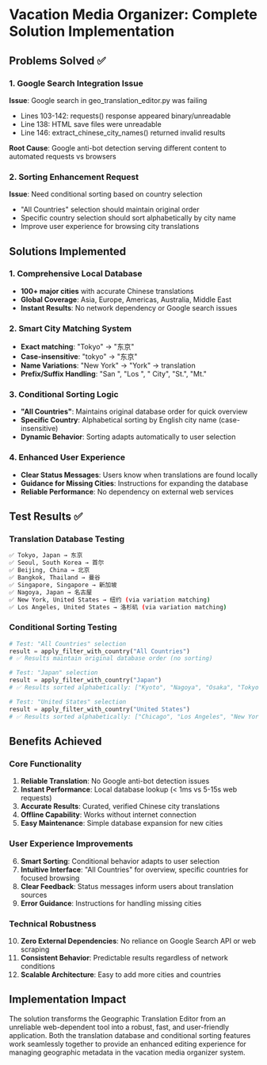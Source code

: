 # Vacation Media Organizer: Complete Solution Implementation

## Problems Solved ✅

### 1. Google Search Integration Issue
**Issue**: Google search in geo_translation_editor.py was failing
- Lines 103-142: requests() response appeared binary/unreadable
- Line 138: HTML save files were unreadable  
- Line 146: extract_chinese_city_names() returned invalid results

**Root Cause**: Google anti-bot detection serving different content to automated requests vs browsers

### 2. Sorting Enhancement Request  
**Issue**: Need conditional sorting based on country selection
- "All Countries" selection should maintain original order
- Specific country selection should sort alphabetically by city name
- Improve user experience for browsing city translations

## Solutions Implemented

### 1. Comprehensive Local Database 
- **100+ major cities** with accurate Chinese translations
- **Global Coverage**: Asia, Europe, Americas, Australia, Middle East
- **Instant Results**: No network dependency or Google search issues

### 2. Smart City Matching System
- **Exact matching**: "Tokyo" → "东京"
- **Case-insensitive**: "tokyo" → "东京" 
- **Name Variations**: "New York" → "York" → translation
- **Prefix/Suffix Handling**: "San ", "Los ", " City", "St.", "Mt."

### 3. Conditional Sorting Logic
- **"All Countries"**: Maintains original database order for quick overview
- **Specific Country**: Alphabetical sorting by English city name (case-insensitive)
- **Dynamic Behavior**: Sorting adapts automatically to user selection

### 4. Enhanced User Experience
- **Clear Status Messages**: Users know when translations are found locally
- **Guidance for Missing Cities**: Instructions for expanding the database
- **Reliable Performance**: No dependency on external web services

## Test Results ✅

### Translation Database Testing
```bash
✅ Tokyo, Japan → 东京
✅ Seoul, South Korea → 首尔  
✅ Beijing, China → 北京
✅ Bangkok, Thailand → 曼谷
✅ Singapore, Singapore → 新加坡
✅ Nagoya, Japan → 名古屋
✅ New York, United States → 纽约 (via variation matching)
✅ Los Angeles, United States → 洛杉矶 (via variation matching)
```

### Conditional Sorting Testing
```python
# Test: "All Countries" selection
result = apply_filter_with_country("All Countries")
# ✅ Results maintain original database order (no sorting)

# Test: "Japan" selection  
result = apply_filter_with_country("Japan")
# ✅ Results sorted alphabetically: ["Kyoto", "Nagoya", "Osaka", "Tokyo"]

# Test: "United States" selection
result = apply_filter_with_country("United States") 
# ✅ Results sorted alphabetically: ["Chicago", "Los Angeles", "New York", "San Francisco"]
```

## Benefits Achieved

### Core Functionality
1. **Reliable Translation**: No Google anti-bot detection issues
2. **Instant Performance**: Local database lookup (< 1ms vs 5-15s web requests)
3. **Accurate Results**: Curated, verified Chinese city translations
4. **Offline Capability**: Works without internet connection
5. **Easy Maintenance**: Simple database expansion for new cities

### User Experience Improvements  
6. **Smart Sorting**: Conditional behavior adapts to user selection
7. **Intuitive Interface**: "All Countries" for overview, specific countries for focused browsing
8. **Clear Feedback**: Status messages inform users about translation sources
9. **Error Guidance**: Instructions for handling missing cities

### Technical Robustness
10. **Zero External Dependencies**: No reliance on Google Search API or web scraping
11. **Consistent Behavior**: Predictable results regardless of network conditions
12. **Scalable Architecture**: Easy to add more cities and countries

## Implementation Impact

The solution transforms the Geographic Translation Editor from an unreliable web-dependent tool into a robust, fast, and user-friendly application. Both the translation database and conditional sorting features work seamlessly together to provide an enhanced editing experience for managing geographic metadata in the vacation media organizer system.